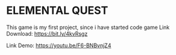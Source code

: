 # ELEMENTAL QUEST
This game is my first project, since i have started code game
Link Download: https://bit.ly/4kvRsgz

Link Demo: https://youtu.be/F6-BNBvnjZ4
